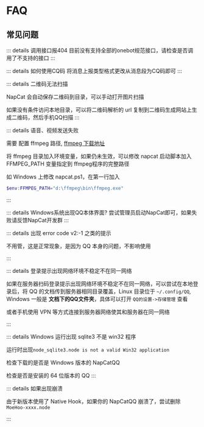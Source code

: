 # FAQ
## 常见问题


::: details 调用接口报404
目前没有支持全部的onebot规范接口，请检查是否调用了不支持的接口
::: 

::: details 如何使用CQ码
将消息上报类型格式更改从消息段为CQ码即可
::: 

::: details 二维码无法扫描

NapCat 会自动保存二维码到目录，可以手动打开图片扫描

如果没有条件访问本地目录，可以将二维码解析的 url 复制到二维码生成网站上生成二维码，然后手机QQ扫描
:::

::: details 语音、视频发送失败

需要 配置 ffmpeg 路径, [ffmpeg 下载地址](/zh-CN/guide/ffmpeg)

将 ffmpeg 目录加入环境变量，如果仍未生效，可以修改 napcat 启动脚本加入 FFMPEG_PATH 变量指定到 ffmpeg程序的完整路径

如 Windows 上修改 napcat.ps1，在第一行加入

```powershell
$env:FFMPEG_PATH="d:\ffmpeg\bin\ffmpeg.exe"
```
:::

::: details Windows系统出现QQ本体界面?
尝试管理员启动NapCat即可，如果失败请反馈NapCat开发群
:::


::: details  出现 error code v2:-1 之类的提示

不用管，这是正常现象，是因为 QQ 本身的问题，不影响使用

:::

::: details 登录提示出现网络环境不稳定不在同一网络

如果在服务器扫码登录提示出现网络环境不稳定不在同一网络，可以尝试在本地登录后，将 QQ 的文档传到服务器相同目录覆盖，Linux 目录位于 `~/.config/QQ`, Windows 一般是 **文档下的QQ文件夹**，具体可以打开 `QQ的设置->存储管理` 查看

或者手机使用 VPN 等方式连接到服务器网络使其和服务器在同一网络

:::

::: details Windows 运行出现 sqlite3 不是 win32 程序

运行时出现`node_sqlite3.node is not a valid Win32 application`

检查下载的是否是 Windows 版本的 NapCatQQ

检查是否是安装的 64 位版本的 QQ
:::

::: details 如果出现崩溃

由于新版本使用了 Native Hook，如果你的 NapCatQQ 崩溃了，尝试删除 `MoeHoo-xxxx.node`

:::
